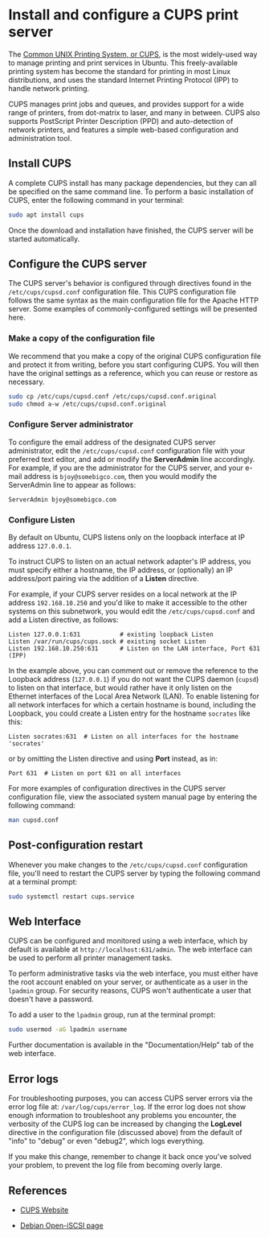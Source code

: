 # Install and configure a CUPS print server

The [Common UNIX Printing System, or CUPS](https://openprinting.github.io/cups/doc/overview.html), is the most widely-used way to manage printing and print services in Ubuntu. This freely-available printing system has become the standard for printing in most Linux distributions, and uses the standard Internet Printing Protocol (IPP) to handle network printing.

CUPS manages print jobs and queues, and provides support for a wide range of printers, from dot-matrix to laser, and many in between. CUPS also supports PostScript Printer Description (PPD) and auto-detection of network printers, and features a simple web-based configuration and administration tool.

## Install CUPS

A complete CUPS install has many package dependencies, but they can all be specified on the same command line. To perform a basic installation of CUPS, enter the following command in your terminal:

```bash
sudo apt install cups
```

Once the download and installation have finished, the CUPS server will be started automatically.

## Configure the CUPS server

The CUPS server's behavior is configured through directives found in the `/etc/cups/cupsd.conf` configuration file. This CUPS configuration file follows the same syntax as the main configuration file for the Apache HTTP server. Some examples of commonly-configured settings will be presented here.

### Make a copy of the configuration file

We recommend that you make a copy of the original CUPS configuration file and protect it from writing, before you start configuring CUPS. You will then have the original settings as a reference, which you can reuse or restore as necessary.

```bash
sudo cp /etc/cups/cupsd.conf /etc/cups/cupsd.conf.original
sudo chmod a-w /etc/cups/cupsd.conf.original
```

### Configure Server administrator

To configure the email address of the designated CUPS server administrator, edit the `/etc/cups/cupsd.conf` configuration file with your preferred text editor, and add or modify the **ServerAdmin** line accordingly. For example, if you are the administrator for the CUPS server, and your e-mail address is `bjoy@somebigco.com`, then you would modify the ServerAdmin line to appear as follows:

```text
ServerAdmin bjoy@somebigco.com
```

### Configure Listen

By default on Ubuntu, CUPS listens only on the loopback interface at IP address `127.0.0.1`.

To instruct CUPS to listen on an actual network adapter's IP address, you must specify either a hostname, the IP address, or (optionally) an IP address/port pairing via the addition of a **Listen** directive.

For example, if your CUPS server resides on a local network at the IP address `192.168.10.250` and you'd like to make it accessible to the other systems on this subnetwork, you would edit the `/etc/cups/cupsd.conf` and add a Listen directive, as follows:

```text
Listen 127.0.0.1:631           # existing loopback Listen
Listen /var/run/cups/cups.sock # existing socket Listen
Listen 192.168.10.250:631      # Listen on the LAN interface, Port 631 (IPP)
```

In the example above, you can comment out or remove the reference to the Loopback address (`127.0.0.1`) if you do not want the CUPS daemon (`cupsd`) to listen on that interface, but would rather have it only listen on the Ethernet interfaces of the Local Area Network (LAN). To enable listening for all network interfaces for which a certain hostname is bound, including the Loopback, you could create a Listen entry for the hostname `socrates` like this:

```text    
Listen socrates:631  # Listen on all interfaces for the hostname 'socrates'
```

or by omitting the Listen directive and using **Port** instead, as in:

```text
Port 631  # Listen on port 631 on all interfaces
```

For more examples of configuration directives in the CUPS server configuration file, view the associated system manual page by entering the following command:

```bash
man cupsd.conf
```

## Post-configuration restart

Whenever you make changes to the `/etc/cups/cupsd.conf` configuration file, you'll need to restart the CUPS server by typing the following command at a terminal prompt:

```bash
sudo systemctl restart cups.service
```

## Web Interface

CUPS can be configured and monitored using a web interface, which by default is available at `http://localhost:631/admin`. The web interface can be used to perform all printer management tasks.

To perform administrative tasks via the web interface, you must either have the root account enabled on your server, or authenticate as a user in the `lpadmin` group. For security reasons, CUPS won't authenticate a user that doesn't have a password.

To add a user to the `lpadmin` group, run at the terminal prompt:

```bash
sudo usermod -aG lpadmin username
```

Further documentation is available in the "Documentation/Help" tab of the web interface.

## Error logs

For troubleshooting purposes, you can access CUPS server errors via the error log file at: `/var/log/cups/error_log`. If the error log does not show enough information to troubleshoot any problems you encounter, the verbosity of the CUPS log can be increased by changing the **LogLevel** directive in the configuration file (discussed above) from the default of "info" to "debug" or even "debug2", which logs everything.

If you make this change, remember to change it back once you've solved your problem, to prevent the log file from becoming overly large.

## References

* [CUPS Website](http://www.cups.org/)

* [Debian Open-iSCSI page](http://wiki.debian.org/SAN/iSCSI/open-iscsi)
